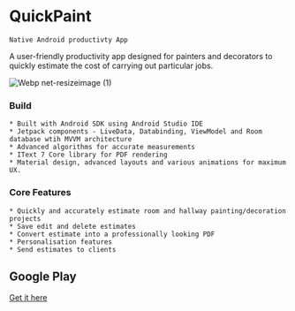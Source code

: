 # QuickPaint

```
Native Android productivty App
```

A user-friendly productivity app designed for painters and decorators to quickly estimate the cost of carrying out particular jobs.


![Webp net-resizeimage (1)](https://user-images.githubusercontent.com/57268763/74557308-c8edd400-4f57-11ea-8992-ad33ef29aa6c.jpg)



### Build
```
* Built with Android SDK using Android Studio IDE
* Jetpack components - LiveData, Databinding, ViewModel and Room database wtih MVVM architecture
* Advanced algorithms for accurate measurements
* IText 7 Core library for PDF rendering
* Material design, advanced layouts and various animations for maximum UX.
```


### Core Features
```
* Quickly and accurately estimate room and hallway painting/decoration projects
* Save edit and delete estimates
* Convert estimate into a professionally looking PDF
* Personalisation features
* Send estimates to clients
```

## Google Play
[Get it here](https://play.google.com/store/apps/details?id=com.hfad.quickpaint&hl=en_US)



